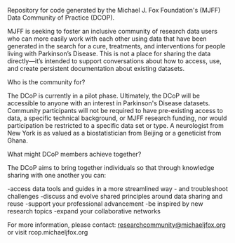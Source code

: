Repository for code generated by the Michael J. Fox Foundation's (MJFF) Data Community of Practice (DCOP).

MJFF is seeking to foster an inclusive community of research data users who can more easily work with each other using data that have been generated in the search for a cure, treatments, and interventions for people living with Parkinson’s Disease. This is not a place for sharing the data directly—it’s intended to support conversations about how to access, use, and create persistent documentation about existing datasets.

Who is the community for?

The DCoP is currently in a pilot phase. Ultimately, the DCoP will be accessible to anyone with an interest in Parkinson's Disease datasets. Community participants will not be required to have pre-existing access to data, a specific technical background, or MJFF research funding, nor would participation be restricted to a specific data set or type. A neurologist from New York is as valued as a biostatistician from Beijing or a geneticist from Ghana.

What might DCoP members achieve together?

The DCoP aims to bring together individuals so that through knowledge sharing with one another you can:

-access data tools and guides in a more streamlined way - and troubleshoot challenges -discuss and evolve shared principles around data sharing and reuse -support your professional advancement -be inspired by new research topics -expand your collaborative networks

For more information, please contact: researchcommunity@michaeljfox.org or visit rcop.michaeljfox.org
